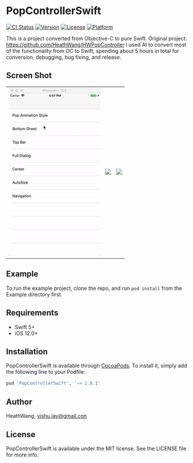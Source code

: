 # PopControllerSwift

[![CI Status](https://img.shields.io/travis/HeathWang/PopControllerSwift.svg?style=flat)](https://travis-ci.org/HeathWang/PopControllerSwift)
[![Version](https://img.shields.io/cocoapods/v/PopControllerSwift.svg?style=flat)](https://cocoapods.org/pods/PopControllerSwift)
[![License](https://img.shields.io/cocoapods/l/PopControllerSwift.svg?style=flat)](https://cocoapods.org/pods/PopControllerSwift)
[![Platform](https://img.shields.io/cocoapods/p/PopControllerSwift.svg?style=flat)](https://cocoapods.org/pods/PopControllerSwift)

This is a project converted from Objective-C to pure Swift. Original project: https://github.com/HeathWang/HWPopController
I used AI to convert most of the functionality from OC to Swift, spending about 5 hours in total for conversion, debugging, bug fixing, and release.

## Screen Shot

<div style="text-align: center"><table><tr>
<td style="text-align: center">
<img src="https://github.com/HeathWang/PopControllerSwift/blob/master/screenshoot1.gif" width="250" />
</td>
<td style="text-align: center">
<img src="https://github.com/HeathWang/PopControllerSwift/blob/master/screenshoot2.gif" width="250"/>
</td>
<td style="text-align: center">
<img src="https://github.com/HeathWang/PopControllerSwift/blob/master/screenshoot3.gif" width="250"/>
</td>
</tr></table></div>

## Example

To run the example project, clone the repo, and run `pod install` from the Example directory first.

## Requirements
* Swift 5+
* iOS 12.0+

## Installation

PopControllerSwift is available through [CocoaPods](https://cocoapods.org). To install
it, simply add the following line to your Podfile:

```ruby
pod 'PopControllerSwift', '~> 1.0.1'
```

## Author

HeathWang, yishu.jay@gmail.con

## License

PopControllerSwift is available under the MIT license. See the LICENSE file for more info.
